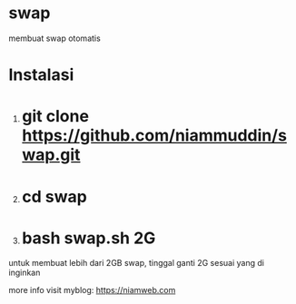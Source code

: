 # swap
membuat swap otomatis

# Instalasi

1. # git clone https://github.com/niammuddin/swap.git
2. # cd swap 
3. # bash swap.sh 2G

untuk membuat lebih dari 2GB swap, tinggal ganti 2G sesuai yang di inginkan

more info visit myblog: https://niamweb.com

